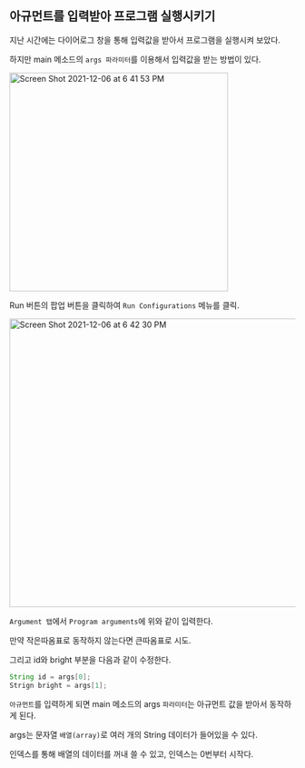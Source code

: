 ## 아규먼트를 입력받아 프로그램 실행시키기

지난 시간에는 다이어로그 창을 통해 입력값을 받아서 프로그램을 실행시켜 보았다.

하지만 main 메소드의 `args 파라미터`를 이용해서 입력값을 받는 방법이 있다.

 

<img width="385" alt="Screen Shot 2021-12-06 at 6 41 53 PM" src="https://user-images.githubusercontent.com/88222461/144823517-00ef4695-8968-4f41-b145-38d5fc9fb025.png">


 

Run 버튼의 팝업 버튼을 클릭하여 `Run Configurations` 메뉴를 클릭.

 <img width="508" alt="Screen Shot 2021-12-06 at 6 42 30 PM" src="https://user-images.githubusercontent.com/88222461/144823614-781c65fe-17c1-4623-9429-c42e4dabee70.png">




 

`Argument 탭`에서 `Program arguments`에 위와 같이 입력한다.

만약 작은따옴표로 동작하지 않는다면 큰따옴표로 시도.

 

그리고 id와 bright 부분을 다음과 같이 수정한다.
```java
String id = args[0];
Strign bright = args[1];
```

`아규먼트`를 입력하게 되면 main 메소드의 args `파라미터`는 아규먼트 값을 받아서 동작하게 된다.

 

args는 문자열 `배열(array)`로 여러 개의 String 데이터가 들어있을 수 있다.

인덱스를 통해 배열의 데이터를 꺼내 쓸 수 있고, 인덱스는 0번부터 시작다.
